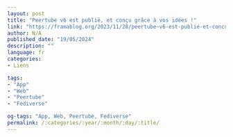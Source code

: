 ```yaml
---
layout: post
title: "Peertube v6 est publié, et conçu grâce à vos idées !"
link: "https://framablog.org/2023/11/28/peertube-v6-est-publie-et-concu-grace-a-vos-idees"
author: N/A
published_date: "19/05/2024"
description: ""
language: fr
categories:
- Liens

tags:
- "App"
- "Web"
- "Peertube"
- "Fediverse"

og-tags: "App, Web, Peertube, Fediverse"
permalink: /:categories/:year/:month/:day/:title/
---
```

